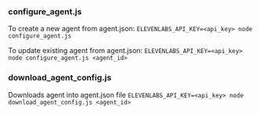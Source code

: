 ### configure_agent.js

To create a new agent from agent.json:
`ELEVENLABS_API_KEY=<api_key> node configure_agent.js`

To update existing agent from agent.json:
`ELEVENLABS_API_KEY=<api_key> node configure_agent.js <agent_id>`

### download_agent_config.js

Downloads agent into agent.json file
`ELEVENLABS_API_KEY=<api_key> node download_agent_config.js <agent_id>`
